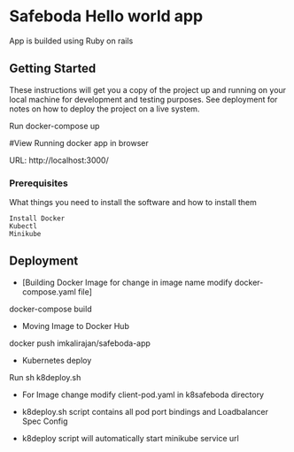 # Safeboda Hello world app 

App is builded using Ruby on rails 

## Getting Started

These instructions will get you a copy of the project up and running on your local machine for development and testing purposes. See deployment for notes on how to deploy the project on a live system.

Run docker-compose up

#View Running docker app in browser

URL: http://localhost:3000/

### Prerequisites

What things you need to install the software and how to install them

```
Install Docker 
Kubectl
Minikube
```

## Deployment

* [Building Docker Image for change in image name modify docker-compose.yaml file]

docker-compose build 

* Moving Image to Docker Hub

docker push imkalirajan/safeboda-app

* Kubernetes deploy

Run sh k8deploy.sh

* For Image change modify client-pod.yaml in k8safeboda directory

* k8deploy.sh script contains all pod port bindings and Loadbalancer Spec Config

* k8deploy script will automatically start minikube service url  
